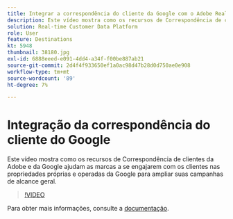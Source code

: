 ```yaml
---
title: Integrar a correspondência do cliente da Google com o Adobe Real-time Customer Data Platform
description: Este vídeo mostra como os recursos de Correspondência de clientes da Adobe e da Google ajudam as marcas a se engajarem com os clientes nas propriedades próprias e operadas da Google para ampliar suas campanhas de alcance geral.
solution: Real-time Customer Data Platform
role: User
feature: Destinations
kt: 5948
thumbnail: 38180.jpg
exl-id: 6888eeed-e091-4dd4-a34f-f00be887ab21
source-git-commit: 2d4f4f933650ef1a0ac98d47b28d0d750ae0e908
workflow-type: tm+mt
source-wordcount: '89'
ht-degree: 7%

---
```


# Integração da correspondência do cliente do Google

Este vídeo mostra como os recursos de Correspondência de clientes da Adobe e da Google ajudam as marcas a se engajarem com os clientes nas propriedades próprias e operadas da Google para ampliar suas campanhas de alcance geral.

>[!VIDEO](https://video.tv.adobe.com/v/38180?quality=12&learn=on)

Para obter mais informações, consulte a [documentação](https://experienceleague.adobe.com/docs/experience-platform/destinations/catalog/advertising/google-customer-match.html).
